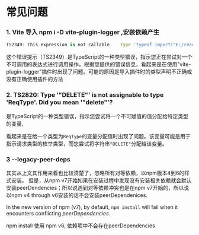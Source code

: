 # 常见问题



### 1. Vite 导入 npm i -D vite-plugin-logger ,安装依赖产生

```ts
TS2349: This expression is not callable.   Type 'typeof import("E:/react-all-vite-template/node_modules/vite-plugin-logger/dist/index")' has no call signatures

```

这个错误提示（TS2349）是TypeScript的一种类型错误，指示您正在尝试对一个不可调用的表达式进行调用操作。根据您提供的错误信息，看起来是在使用"vite-plugin-logger"插件时出现了问题。可能的原因是导入插件时的类型声明不正确或没有正确使用插件的方法

### 2. TS2820: Type '"DELETE"' is not assignable to type 'ReqType'. Did you mean '"delete"'?

是TypeScript的一种类型错误，指示您尝试将一个不可赋值的值分配给特定类型的变量,

看起来是在给一个类型为`ReqType`的变量分配值时出现了问题。该变量可能是用于指示请求类型的枚举类型，而您尝试将字符串`"DELETE"`分配给该变量。





### 3 --legacy-peer-deps

其实从上文其作用来看也比较清楚了，忽略所有对等依赖，以npm版本4到6的样式安装。 但是，从npm v7开始如果在安装过程中发现没有安装相关依赖就会默认安装peerDendencies；所以说遇到对等依赖冲突也是在npm v7开始的，所以说以npm v4 through v6安装的话不会安装peerDependenices.

In the new version of npm (v7), by default, `npm install` will fail when it encounters conflicting *peerDependencies*.

npm install 使用 npm v6, 依赖项中不会存在peerDependencies
